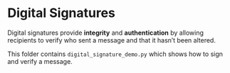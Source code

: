 # Digital Signatures

Digital signatures provide **integrity** and **authentication** by allowing recipients to verify who sent a message and that it hasn’t been altered.

This folder contains `digital_signature_demo.py` which shows how to sign and verify a message.
